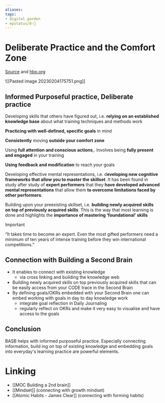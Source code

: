 ```yaml
---
aliases: 
tags: 
- digital_garden
- epstatus/0-🌰
---
```

# Deliberate Practice and the Comfort Zone

[Source](https://www.linkedin.com/posts/davidmcleanatgetkeepgrow_leadership-leadershipdevelopment-learninganddevelopment-activity-7027653093680979968-W8IB?utm_source=share&utm_medium=member_desktop) and [hbo.org](https://hbr.org/2007/07/the-making-of-an-expert)

![[Pasted image 20230204175751.png]]

## Informed Purposeful practice, Deliberate practice
Developing skills that others have figured out, i.e. **relying on an established knowledge base** about what training techniques and methods work

**Practicing with well-defined, specific goals** in mind

**Consistently** moving **outside your comfort zone**

Using **full attention and conscious actions**,. Involves being **fully present and engaged** in your training

**Using feedback and modification** to reach your goals

Developing effective mental representations, i.e. d**eveloping new cognitive frameworks that allow you to master the skillset**. It has been found in study after study of **expert performers** that they **have developed advanced mental representations** that allow them **to overcome limitations faced by other performers**.

Building upon your preexisting skillset, i.e. **building newly acquired skills on top of previously acquired skills**. This is the way that most learning is done and highlights the **importance of mastering ‘foundational’ skills**

> [!important]
> “It takes time to become an expert. Even the most gifted performers need a minimum of ten years of intense training before they win international competitions.”

## Connection with Building a Second Brain
+ It enables to connect with existing knowledge
	+ via cross linking and building the knowledge web
+ Building newly acquired skills on top previously acquired skills that can be easily access from your CODE trace in the Second Brain
+ By defining goals/OKRs embedded with your Second Brain one can embed working with goals in day to day knowledge work
	+ integrate goal reflection in Daily Journaling
	+ regularly reflect on OKRs and make it very easy to visualise and have access to the goals

## Conclusion
BASB helps with informed purposeful practice. Especially connecting information, build ing on top of existing knowledge and embedding goals into everyday's learning practice are powerful elements.

# Linking
* [[MOC Building a 2nd brain]]
* [[Mindset]] (connecting with growth mindset)
* [[Atomic Habits - James Clear]] (connecting with forming habits)